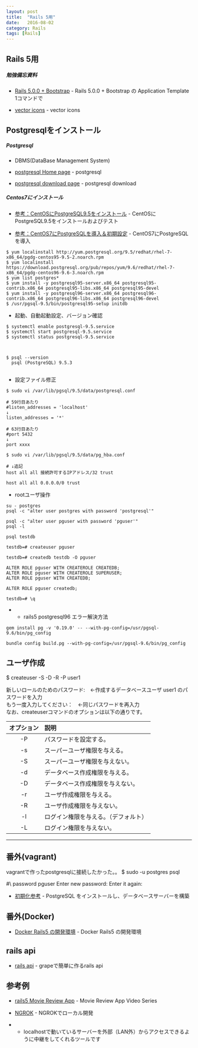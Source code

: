 ```yaml
---
layout: post
title:  "Rails 5用"
date:   2016-08-02
category: Rails
tags: [Rails]
---
```


## Rails 5用

##### 勉強備忘資料

- [Rails 5.0.0 + Bootstrap](http://morizyun.github.io/blog/rails5-application-templates/) - Rails 5.0.0 + Bootstrap の Application Template 1コマンドで

- [vector icons](http://fontawesome.io/) - vector icons

## Postgresqlをインストール

##### Postgresql     

- DBMS(DataBase Management System)

- [postgresql Home page](https://www.postgresql.org/) - postgresql

- [postgresql download page](https://www.postgresql.org/download/linux/redhat/) - postgresql download

##### Centos7にインストール

- [参考：CentOSにPostgreSQL9.5をインストール](http://qiita.com/SOJO/items/a1d97887d24c3e44596f) - CentOSにPostgreSQL9.5をインストールおよびテスト

- [参考：CentOS7にPostgreSQLを導入＆初期設定](http://vdeep.net/centos7-postgres) - CentOS7にPostgreSQLを導入


~~~
$ yum localinstall http://yum.postgresql.org/9.5/redhat/rhel-7-x86_64/pgdg-centos95-9.5-2.noarch.rpm
$ yum localinstall https://download.postgresql.org/pub/repos/yum/9.6/redhat/rhel-7-x86_64/pgdg-centos96-9.6-3.noarch.rpm
$ yum list postgres*
$ yum install -y postgresql95-server.x86_64 postgresql95-contrib.x86_64 postgresql95-libs.x86_64 postgresql95-devel
$ yum install -y postgresql96-server.x86_64 postgresql96-contrib.x86_64 postgresql96-libs.x86_64 postgresql96-devel
$ /usr/pgsql-9.5/bin/postgresql95-setup initdb

~~~ 

- 起動、自動起動設定、バージョン確認

~~~ 
$ systemctl enable postgresql-9.5.service
$ systemctl start postgresql-9.5.service 
$ systemctl status postgresql-9.5.service



$ psql --version
  psql (PostgreSQL) 9.5.3
  
~~~

- 設定ファイル修正

~~~
$ sudo vi /var/lib/pgsql/9.5/data/postgresql.conf   

# 59行目あたり
#listen_addresses = 'localhost'
↓
listen_addresses = '*'

# 63行目あたり
#port 5432
↓
port xxxx

$ sudo vi /var/lib/pgsql/9.5/data/pg_hba.conf    

# ↓追記
host all all 接続許可するIPアドレス/32 trust

host all all 0.0.0.0/0 trust

~~~

- rootユーザ操作

~~~
su - postgres 
psql -c "alter user postgres with password 'postgresql'"

psql -c "alter user pguser with password 'pguser'" 
psql -l    

psql testdb

testdb=# createuser pguser

testdb=# createdb testdb -O pguser

ALTER ROLE pguser WITH CREATEROLE CREATEDB;
ALTER ROLE pguser WITH CREATEROLE SUPERUSER;
ALTER ROLE pguser WITH CREATEDB;

ALTER ROLE pguser createdb;

testdb=# \q

~~~

- * rails5 postgresql96 エラー解決方法

~~~   
gem install pg -v '0.19.0' -- --with-pg-config=/usr/pgsql-9.6/bin/pg_config    

bundle config build.pg --with-pg-config=/usr/pgsql-9.6/bin/pg_config 

~~~

## ユーザ作成


$ createuser -S -D -R -P user1


新しいロールのためのパスワード:　←作成するデータベースユーザ user1 のパスワードを入力 <br>
もう一度入力してください：　←同じパスワードを再入力 <br>
なお、createuserコマンドのオプションは以下の通りです。<br>

| オプション  |  説明                               |
|:-----------:|:------------------------------------|
| -P          | パスワードを設定する。              |
| -s          |スーパーユーザ権限を与える。         |
| -S          |スーパーユーザ権限を与えない。       |
| -d          |データベース作成権限を与える。       |
| -D          |データベース作成権限を与えない。     |
| -r          |ユーザ作成権限を与える。             |
| -R          |ユーザ作成権限を与えない。           |
| -l          |ログイン権限を与える。（デフォルト） |
| -L          |ログイン権限を与えない。             |

---

## 番外(vagrant)

vagrantで作ったpostgresqlに接続したかった。。
$ sudo -u postgres psql

#\ password pguser 
Enter new password:
Enter it again:

- [初期化参考](https://www.server-world.info/query?os=CentOS_7&p=postgresql) - PostgreSQL をインストールし、データベースサーバーを構築

## 番外(Docker)

- [Docker Rails5 の開発環境](http://qiita.com/kawasin73/items/d5836007c715b7f7885f) - Docker Rails5 の開発環境  


## rails api

- [rails api](http://qiita.com/magaya0403/items/f9cd1340960ab997cf63) - grapeで簡単に作るrails api  

## 参考例

- [rails5 Movie Review App](https://rubyplus.com/articles/3981-Integrating-Twitter-Bootstrap-4-with-Rails-5) - Movie Review App Video Series  


- [NGROK](https://chronogram.me/secure-headers/) - NGROKでローカル開発 

- * localhostで動いているサーバーを外部（LAN外）からアクセスできるように中継をしてくれるツールです

